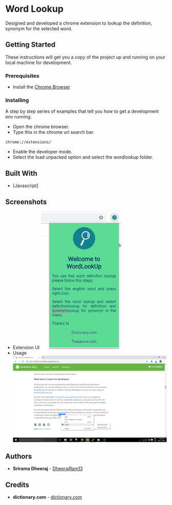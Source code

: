 # Word Lookup
Designed and developed a chrome extension to lookup the definition, synonym for the selected word.

## Getting Started

These instructions will get you a copy of the project up and running on your local machine for development.

### Prerequisites

* Install the [Chrome Browser](https://www.google.com/chrome/)

### Installing

A step by step series of examples that tell you how to get a development env running.
* Open the chrome browser.
* Type this in the chrome url search bar.
```
chrome://extensions/
```
* Enable the developer mode.
* Select the load unpacked option and select the wordlookup folder.


## Built With

* [Javascript]


## Screenshots
  * Extension UI
  ![](images/img1.png) 
  * Usage
  ![](images/img2.png)
  
## Authors

* **Srirama Dheeraj** - [DheerajRam13](https://github.com/dheerajram13/)

## Credits

* **dictionary.com** - [dictionary.com](https://www.dictionary.com/)




